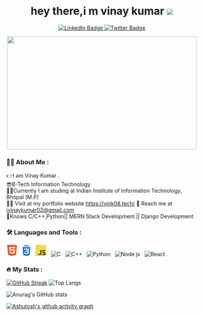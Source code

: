 <div id="header" align="center">
  <div id="badges">
  <h1>
  hey there,i m vinay kumar
  <img src="https://media.giphy.com/media/hvRJCLFzcasrR4ia7z/giphy.gif" width="30px"/>
  </h1>
  <a href="https://www.linkedin.com/in/vinay-kumar-81986b224">
    <img src="https://img.shields.io/badge/LinkedIn-blue?style=for-the-badge&logo=linkedin&logoColor=white" alt="LinkedIn Badge"/>
  </a>
  <a href="https://twitter.com/squirtlelivee">
    <img src="https://img.shields.io/badge/Twitter-blue?style=for-the-badge&logo=twitter&logoColor=white" alt="Twitter Badge"/>
  </a>
  <br>


   

  <span align="center" ><img src="https://user-images.githubusercontent.com/110723566/215167865-4deaab02-057c-4079-b6ed-617dec0b26a0.gif" align ="center" height="300px" width="500px" padding="40 40 px"></span>
</div>
</div>

### :man_technologist: About Me :
👉I am Vinay Kumar .<br>
😎B-Tech  Information Technology <br>
👨‍🎓Currently I am studing at Indian Institute of Information Technology, Bhopal (M.P)<br>
👨‍💻 Visit at my portfolio website https://vink08.tech/
📧 Reach me at ivinaykumar02@gmail.com<br>
👨‍Knows C/C++,Python|| MERN Stack Development || Django Development<br>

### :hammer_and_wrench: Languages and Tools :
<div>
  <img src="https://github.com/devicons/devicon/blob/master/icons/html5/html5-original.svg" title="HTML5" alt="HTML" width="30" height="30"/>&nbsp;
  <img src="https://github.com/devicons/devicon/blob/master/icons/css3/css3-plain-wordmark.svg"  title="CSS3" alt="CSS" width="30" height="30"/>&nbsp;
  <img src="https://github.com/devicons/devicon/blob/master/icons/javascript/javascript-original.svg" title="JavaScript" alt="JavaScript" width="30" height="30"/>&nbsp;&nbsp;
  <img src="https://seeklogo.com/images/C/c-programming-language-logo-9B32D017B1-seeklogo.com.png" title="C" alt="C" width="30" height="30"/>&nbsp;&nbsp;
  <img src="https://seeklogo.com/images/C/c-logo-1B1817C041-seeklogo.com.png" title="C++" alt="C++" width="30" height="30"/>&nbsp;&nbsp;
  <img src="https://seeklogo.com/images/P/python-logo-A32636CAA3-seeklogo.com.png" title="Python" alt="Python" width="30" height="30"/>&nbsp;&nbsp;
  <img src="https://seeklogo.com/images/N/nodejs-logo-065257DE24-seeklogo.com.png" alt="Node js" width="55" height="35"/>&nbsp;&nbsp;
  <img src="https://seeklogo.com/images/R/react-logo-7B3CE81517-seeklogo.com.png" title="React" alt="React" width="40" height="35"/>&nbsp;&nbsp;
 
### :fire: My Stats :
[![GitHub Streak](https://streak-stats.demolab.com?user=vink08&theme=tokyonight)](https://git.io/streak-stats)
![Top Langs](https://github-readme-stats.vercel.app/api/top-langs/?username=vink08&theme=tokyonight)<br>
  

 ![Anurag's GitHub stats](https://github-readme-stats.vercel.app/api?username=vink08&show_icons=true&theme=tokyonight)<br>

[![Ashutosh's github activity graph](https://activity-graph.herokuapp.com/graph?username=vink08&theme=dark)](https://github.com/ashutosh00710/github-readme-activity-graph)<br>


   


